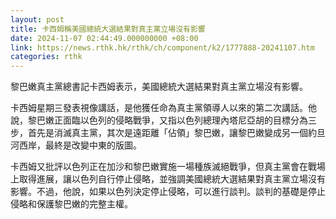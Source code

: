 ```yaml
---
layout: post
title: 卡西姆稱美國總統大選結果對真主黨立場沒有影響
date: 2024-11-07 02:44:49.000000000 +08:00
link: https://news.rthk.hk/rthk/ch/component/k2/1777888-20241107.htm
categories: rthk
---
```


黎巴嫩真主黨總書記卡西姆表示，美國總統大選結果對真主黨立場沒有影響。

卡西姆星期三發表視像講話，是他獲任命為真主黨領導人以來的第二次講話。他說，黎巴嫩正面臨以色列的侵略戰爭，又指以色列總理內塔尼亞胡的目標分為三步，首先是消滅真主黨，其次是遠距離「佔領」黎巴嫩，讓黎巴嫩變成另一個約旦河西岸，最終是改變中東的版圖。

卡西姆又批評以色列正在加沙和黎巴嫩實施一場種族滅絕戰爭，但真主黨會在戰場上取得進展，讓以色列自行停止侵略，並強調美國總統大選結果對真主黨立場沒有影響。不過，他說，如果以色列決定停止侵略，可以進行談判。談判的基礎是停止侵略和保護黎巴嫩的完整主權。
